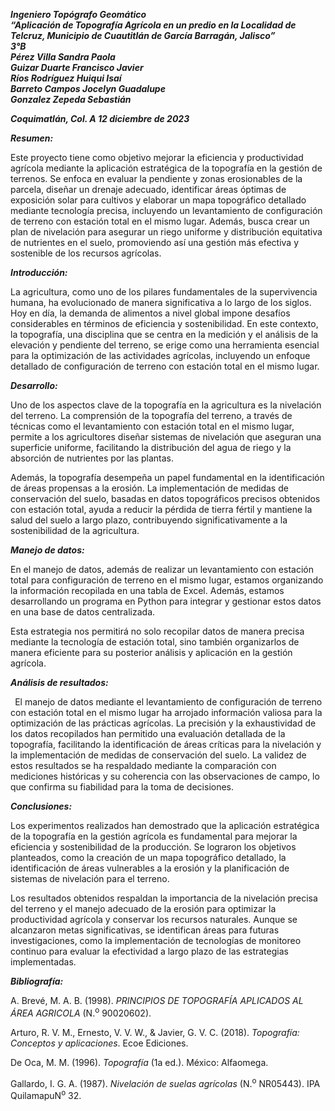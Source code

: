 ***Ingeniero Topógrafo Geomático***\
***“Aplicación de Topografía Agrícola en un predio en la Localidad de Telcruz, Municipio de Cuautitlán de García Barragán, Jalisco”***\
***3°B***\
***Pérez Villa Sandra Paola***\
***Guizar Duarte Francisco Javier***\
***Ríos Rodríguez Huiqui Isaí***\
***Barreto Campos Jocelyn Guadalupe***\
***Gonzalez Zepeda Sebastián***

***Coquimatlán, Col. A 12 diciembre de 2023***


***Resumen:***

Este proyecto tiene como objetivo mejorar la eficiencia y productividad agrícola mediante la aplicación estratégica de la topografía en la gestión de terrenos. Se enfoca en evaluar la pendiente y zonas erosionables de la parcela, diseñar un drenaje adecuado, identificar áreas óptimas de exposición solar para cultivos y elaborar un mapa topográfico detallado mediante tecnología precisa, incluyendo un levantamiento de configuración de terreno con estación total en el mismo lugar. Además, busca crear un plan de nivelación para asegurar un riego uniforme y distribución equitativa de nutrientes en el suelo, promoviendo así una gestión más efectiva y sostenible de los recursos agrícolas.

***Introducción:***

La agricultura, como uno de los pilares fundamentales de la supervivencia humana, ha evolucionado de manera significativa a lo largo de los siglos. Hoy en día, la demanda de alimentos a nivel global impone desafíos considerables en términos de eficiencia y sostenibilidad. En este contexto, la topografía, una disciplina que se centra en la medición y el análisis de la elevación y pendiente del terreno, se erige como una herramienta esencial para la optimización de las actividades agrícolas, incluyendo un enfoque detallado de configuración de terreno con estación total en el mismo lugar.

***Desarrollo:***

Uno de los aspectos clave de la topografía en la agricultura es la nivelación del terreno. La comprensión de la topografía del terreno, a través de técnicas como el levantamiento con estación total en el mismo lugar, permite a los agricultores diseñar sistemas de nivelación que aseguran una superficie uniforme, facilitando la distribución del agua de riego y la absorción de nutrientes por las plantas.

Además, la topografía desempeña un papel fundamental en la identificación de áreas propensas a la erosión. La implementación de medidas de conservación del suelo, basadas en datos topográficos precisos obtenidos con estación total, ayuda a reducir la pérdida de tierra fértil y mantiene la salud del suelo a largo plazo, contribuyendo significativamente a la sostenibilidad de la agricultura.

***Manejo de datos:***

En el manejo de datos, además de realizar un levantamiento con estación total para configuración de terreno en el mismo lugar, estamos organizando la información recopilada en una tabla de Excel. Además, estamos desarrollando un programa en Python para integrar y gestionar estos datos en una base de datos centralizada.

Esta estrategia nos permitirá no solo recopilar datos de manera precisa mediante la tecnología de estación total, sino también organizarlos de manera eficiente para su posterior análisis y aplicación en la gestión agrícola.

***Análisis de resultados:***

` `El manejo de datos mediante el levantamiento de configuración de terreno con estación total en el mismo lugar ha arrojado información valiosa para la optimización de las prácticas agrícolas. La precisión y la exhaustividad de los datos recopilados han permitido una evaluación detallada de la topografía, facilitando la identificación de áreas críticas para la nivelación y la implementación de medidas de conservación del suelo. La validez de estos resultados se ha respaldado mediante la comparación con mediciones históricas y su coherencia con las observaciones de campo, lo que confirma su fiabilidad para la toma de decisiones.

***Conclusiones:***

Los experimentos realizados han demostrado que la aplicación estratégica de la topografía en la gestión agrícola es fundamental para mejorar la eficiencia y sostenibilidad de la producción. Se lograron los objetivos planteados, como la creación de un mapa topográfico detallado, la identificación de áreas vulnerables a la erosión y la planificación de sistemas de nivelación para el terreno.

Los resultados obtenidos respaldan la importancia de la nivelación precisa del terreno y el manejo adecuado de la erosión para optimizar la productividad agrícola y conservar los recursos naturales. Aunque se alcanzaron metas significativas, se identifican áreas para futuras investigaciones, como la implementación de tecnologías de monitoreo continuo para evaluar la efectividad a largo plazo de las estrategias implementadas.

***Bibliografía:***

A. Brevé, M. A. B. (1998). *PRINCIPIOS DE TOPOGRAFÍA APLICADOS AL ÁREA AGRICOLA* (N.<sup>o</sup> 90020602).

Arturo, R. V. M., Ernesto, V. V. W., & Javier, G. V. C. (2018). *Topografía: Conceptos y aplicaciones*. Ecoe Ediciones.

De Oca, M. M. (1996). *Topografía* (1a ed.). México: Alfaomega.

Gallardo, I. G. A. (1987). *Nivelación de suelas agrícolas* (N.<sup>o</sup> NR05443). IPA QuilamapuN<sup>o</sup> 32.

